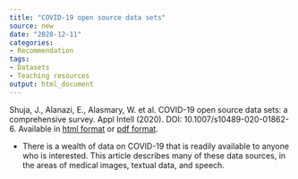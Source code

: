 ```yaml
---
title: "COVID-19 open source data sets"
source: new
date: "2020-12-11"
categories:
- Recommendation
tags:
- Datasets
- Teaching resources
output: html_document
---
```


Shuja, J., Alanazi, E., Alasmary, W. et al. COVID-19 open source data sets: a comprehensive survey. Appl Intell (2020). DOI: 10.1007/s10489-020-01862-6. Available in [html format](10.1007/s10489-020-01862-6) or [pdf format](https://link.springer.com/content/pdf/10.1007/s10489-020-01862-6.pdf).

<!---More--->

+ There is a wealth of data on COVID-19 that is readily available to anyone who is interested. This article describes many of these data sources, in the areas of medical images, textual data, and speech.
